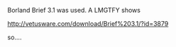 
Borland Brief 3.1 was used. A LMGTFY shows

http://vetusware.com/download/Brief%203.1/?id=3879

so....


